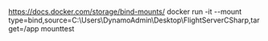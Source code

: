 https://docs.docker.com/storage/bind-mounts/
docker run -it --mount type=bind,source=C:\Users\DynamoAdmin\Desktop\FlightServerCSharp,target=/app mounttest